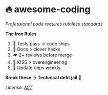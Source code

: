 # 🔥 awesome-coding

*Professional code requires ruthless standards*

**The Iron Rules**  
1. 🧪 Tests pass → code ships  
2. 📖 Docs > clever hacks  
3. 👁️ 2+ reviews before merge  
4. 🤏 KISS > overengineering  
5. 🔄 Update deps weekly  

**Break these → Technical debt jail 🚨** 

*License: [MIT](LICENSE)*